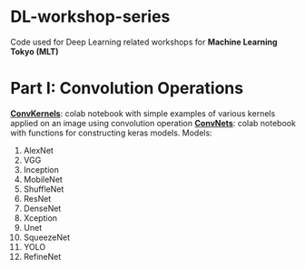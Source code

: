 # DL-workshop-series
Code used for Deep Learning related workshops for **Machine Learning Tokyo (MLT)**

# Part I: Convolution Operations

[**ConvKernels**](https://github.com/Machine-Learning-Tokyo/DL-workshop-series/blob/master/ConvKernels.ipynb "ConvKernels"): colab notebook with simple examples of various kernels applied on an image using convolution operation
[**ConvNets**](https://github.com/Machine-Learning-Tokyo/DL-workshop-series/blob/master/ConvNets.ipynb "ConvNets"): colab notebook with functions for constructing keras models.
Models:
1. AlexNet
2. VGG
3. Inception
4. MobileNet
5. ShuffleNet
6. ResNet
7. DenseNet
8.  Xception
9. Unet
10. SqueezeNet
11. YOLO
12. RefineNet
